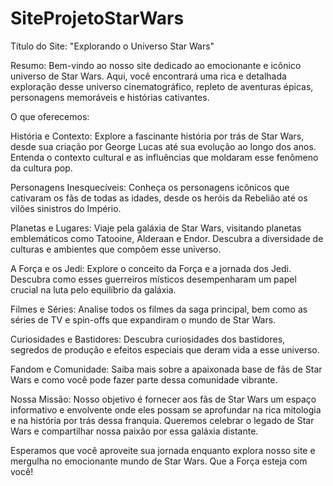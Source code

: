# SiteProjetoStarWars
Título do Site:
"Explorando o Universo Star Wars"

Resumo:
Bem-vindo ao nosso site dedicado ao emocionante e icônico universo de Star Wars. Aqui, você encontrará uma rica e detalhada exploração desse universo cinematográfico, repleto de aventuras épicas, personagens memoráveis e histórias cativantes.

O que oferecemos:

História e Contexto: Explore a fascinante história por trás de Star Wars, desde sua criação por George Lucas até sua evolução ao longo dos anos. Entenda o contexto cultural e as influências que moldaram esse fenômeno da cultura pop.

Personagens Inesquecíveis: Conheça os personagens icônicos que cativaram os fãs de todas as idades, desde os heróis da Rebelião até os vilões sinistros do Império.

Planetas e Lugares: Viaje pela galáxia de Star Wars, visitando planetas emblemáticos como Tatooine, Alderaan e Endor. Descubra a diversidade de culturas e ambientes que compõem esse universo.

A Força e os Jedi: Explore o conceito da Força e a jornada dos Jedi. Descubra como esses guerreiros místicos desempenharam um papel crucial na luta pelo equilíbrio da galáxia.

Filmes e Séries: Analise todos os filmes da saga principal, bem como as séries de TV e spin-offs que expandiram o mundo de Star Wars.

Curiosidades e Bastidores: Descubra curiosidades dos bastidores, segredos de produção e efeitos especiais que deram vida a esse universo.

Fandom e Comunidade: Saiba mais sobre a apaixonada base de fãs de Star Wars e como você pode fazer parte dessa comunidade vibrante.

Nossa Missão:
Nosso objetivo é fornecer aos fãs de Star Wars um espaço informativo e envolvente onde eles possam se aprofundar na rica mitologia e na história por trás dessa franquia. Queremos celebrar o legado de Star Wars e compartilhar nossa paixão por essa galáxia distante.

Esperamos que você aproveite sua jornada enquanto explora nosso site e mergulha no emocionante mundo de Star Wars. Que a Força esteja com você!
